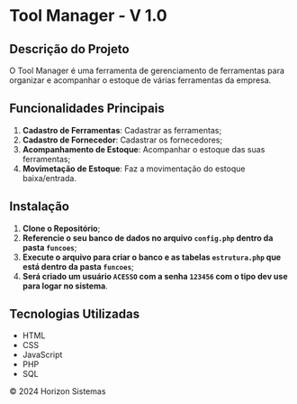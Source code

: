 # Tool Manager - V 1.0

## Descrição do Projeto
O Tool Manager é uma ferramenta de gerenciamento de ferramentas para organizar e acompanhar o estoque de várias ferramentas da empresa.

## Funcionalidades Principais
1. **Cadastro de Ferramentas**: Cadastrar as ferramentas;
2. **Cadastro de Fornecedor**: Cadastrar os fornecedores;
3. **Acompanhamento de Estoque**: Acompanhar o estoque das suas ferramentas;
4. **Movimetação de Estoque**: Faz a movimentação do estoque baixa/entrada.

## Instalação
1. **Clone o Repositório**;
2. **Referencie o seu banco de dados no arquivo `config.php` dentro da pasta `funcoes`**;
3. **Execute o arquivo para criar o banco e as tabelas `estrutura.php` que está dentro da pasta `funcoes`**;
4. **Será criado um usuário `ACESSO` com a senha `123456` com o tipo dev use para logar no sistema**.

## Tecnologias Utilizadas
- HTML
- CSS
- JavaScript
- PHP
- SQL

© 2024 Horizon Sistemas
